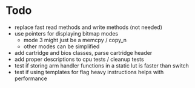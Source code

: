 # Todo
- replace fast read methods and write methods (not needed)
- use pointers for displaying bitmap modes
  - mode 3 might just be a memcpy / copy_n
  - other modes can be simplified
- add cartridge and bios classes, parse cartridge header
- add proper descriptions to cpu tests / cleanup tests
- test if storing arm handler functions in a static lut is faster than switch
- test if using templates for flag heavy instructions helps with performance